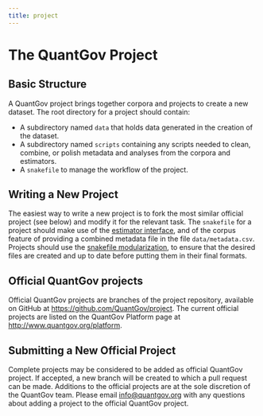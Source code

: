 ```yaml
---
title: project
---
```


# The QuantGov Project

## Basic Structure

A QuantGov project brings together corpora and projects to create a new dataset. The root directory for a project should contain:

-   A subdirectory named `data` that holds data generated in the creation of the dataset.
-   A subdirectory named `scripts` containing any scripts needed to clean, combine, or polish metadata and analyses from the corpora and estimators.
-   A `snakefile` to manage the workflow of the project.

## Writing a New Project

The easiest way to write a new project is to fork the most similar official project (see below) and modify it for the relevant task. The `snakefile` for a project should make use of the [estimator interface](http://docs.quantgov.org/estimator/#the-estimator-interface), and of the corpus feature of providing a combined metadata file in the file `data/metadata.csv`. Projects should use the [snakefile modularization](http://snakemake.readthedocs.io/en/stable/snakefiles/modularization.html), to ensure that the desired files are created and up to date before putting them in their final formats.

## Official QuantGov projects

Official QuantGov projects are branches of the project repository, available on GitHub at <https://github.com/QuantGov/project>. The current official projects are listed on the QuantGov Platform page at <http://www.quantgov.org/platform>.

## Submitting a New Official Project

Complete projects may be considered to be added as official QuantGov project. If accepted, a new branch will be created to which a pull request can be made. Additions to the official projects are at the sole discretion of the QuantGov team. Please email info@quantgov.org with any questions about adding a project to the official QuantGov project.
